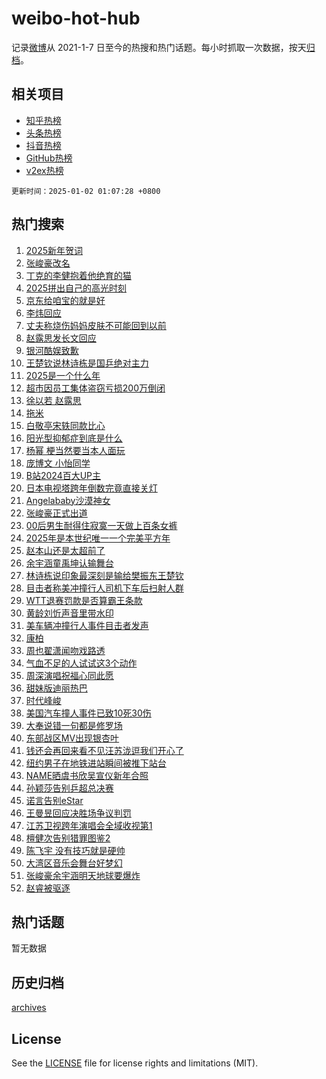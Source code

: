 # weibo-hot-hub

记录[微博](https://www.weibo.com)从 2021-1-7 日至今的热搜和热门话题。每小时抓取一次数据，按天[归档](archives)。

## 相关项目

- [知乎热榜](https://github.com/lonnyzhang423/zhihu-hot-hub)
- [头条热榜](https://github.com/lonnyzhang423/toutiao-hot-hub)
- [抖音热榜](https://github.com/lonnyzhang423/douyin-hot-hub)
- [GitHub热榜](https://github.com/lonnyzhang423/github-hot-hub)
- [v2ex热榜](https://github.com/lonnyzhang423/v2ex-hot-hub)


`更新时间：2025-01-02 01:07:28 +0800`

## 热门搜索

1. [2025新年贺词](https://m.weibo.cn/search?containerid=100103type%3D1%26t%3D10%26q%3D%232025%E6%96%B0%E5%B9%B4%E8%B4%BA%E8%AF%8D%23&stream_entry_id=51&isnewpage=1&extparam=seat%3D1%26c_type%3D51%26pos%3D0%26cate%3D10103%26q%3D%25232025%25E6%2596%25B0%25E5%25B9%25B4%25E8%25B4%25BA%25E8%25AF%258D%2523%26filter_type%3Drealtimehot%26dgr%3D0%26stream_entry_id%3D51%26display_time%3D1735751246%26pre_seqid%3D17357512466429215352423)
1. [张峻豪改名](https://m.weibo.cn/search?containerid=100103type%3D1%26t%3D10%26q%3D%23%E5%BC%A0%E5%B3%BB%E8%B1%AA%E6%94%B9%E5%90%8D%23&stream_entry_id=31&isnewpage=1&extparam=seat%3D1%26flag%3D1%26filter_type%3Drealtimehot%26pos%3D0%26lcate%3D5001%26c_type%3D31%26realpos%3D1%26cate%3D5001%26q%3D%2523%25E5%25BC%25A0%25E5%25B3%25BB%25E8%25B1%25AA%25E6%2594%25B9%25E5%2590%258D%2523%26band_rank%3D1%26dgr%3D0%26stream_entry_id%3D31%26display_time%3D1735751246%26pre_seqid%3D17357512466429215352423)
1. [丁克的李健抱着他绝育的猫](https://m.weibo.cn/search?containerid=100103type%3D1%26t%3D10%26q%3D%E4%B8%81%E5%85%8B%E7%9A%84%E6%9D%8E%E5%81%A5%E6%8A%B1%E7%9D%80%E4%BB%96%E7%BB%9D%E8%82%B2%E7%9A%84%E7%8C%AB&stream_entry_id=31&isnewpage=1&extparam=seat%3D1%26flag%3D0%26filter_type%3Drealtimehot%26pos%3D1%26lcate%3D5001%26c_type%3D31%26realpos%3D2%26cate%3D5001%26q%3D%25E4%25B8%2581%25E5%2585%258B%25E7%259A%2584%25E6%259D%258E%25E5%2581%25A5%25E6%258A%25B1%25E7%259D%2580%25E4%25BB%2596%25E7%25BB%259D%25E8%2582%25B2%25E7%259A%2584%25E7%258C%25AB%26band_rank%3D2%26dgr%3D0%26stream_entry_id%3D31%26display_time%3D1735751246%26pre_seqid%3D17357512466429215352423)
1. [2025拼出自己的高光时刻](https://m.weibo.cn/search?containerid=100103type%3D1%26t%3D10%26q%3D%232025%E6%8B%BC%E5%87%BA%E8%87%AA%E5%B7%B1%E7%9A%84%E9%AB%98%E5%85%89%E6%97%B6%E5%88%BB%23&stream_entry_id=31&isnewpage=1&extparam=seat%3D1%26flag%3D0%26filter_type%3Drealtimehot%26pos%3D2%26lcate%3D5001%26c_type%3D31%26realpos%3D3%26cate%3D5001%26q%3D%25232025%25E6%258B%25BC%25E5%2587%25BA%25E8%2587%25AA%25E5%25B7%25B1%25E7%259A%2584%25E9%25AB%2598%25E5%2585%2589%25E6%2597%25B6%25E5%2588%25BB%2523%26band_rank%3D3%26dgr%3D0%26stream_entry_id%3D31%26display_time%3D1735751246%26pre_seqid%3D17357512466429215352423)
1. [京东给咱宝的就是好](https://m.weibo.cn/search?containerid=100103type%3D1%26t%3D10%26q%3D%23%E4%BA%AC%E4%B8%9C%E7%BB%99%E5%92%B1%E5%AE%9D%E7%9A%84%E5%B0%B1%E6%98%AF%E5%A5%BD%23&stream_entry_id=31&isnewpage=1&extparam=seat%3D1%26is_ad_pos%3D1%26stream_entry_id%3D31%26filter_type%3Drealtimehot%26pos%3D3%26c_type%3D31%26lcate%3D5001%26topic_ad%3D1%26cate%3D5001%26q%3D%2523%25E4%25BA%25AC%25E4%25B8%259C%25E7%25BB%2599%25E5%2592%25B1%25E5%25AE%259D%25E7%259A%2584%25E5%25B0%25B1%25E6%2598%25AF%25E5%25A5%25BD%2523%26band_rank%3D4%26dgr%3D0%26adid%3D271435%26display_time%3D1735751246%26pre_seqid%3D17357512466429215352423)
1. [李炜回应](https://m.weibo.cn/search?containerid=100103type%3D1%26t%3D10%26q%3D%23%E6%9D%8E%E7%82%9C%E5%9B%9E%E5%BA%94%23&stream_entry_id=31&isnewpage=1&extparam=seat%3D1%26flag%3D0%26filter_type%3Drealtimehot%26pos%3D4%26lcate%3D5001%26c_type%3D31%26realpos%3D4%26cate%3D5001%26q%3D%2523%25E6%259D%258E%25E7%2582%259C%25E5%259B%259E%25E5%25BA%2594%2523%26band_rank%3D4%26dgr%3D0%26stream_entry_id%3D31%26display_time%3D1735751246%26pre_seqid%3D17357512466429215352423)
1. [丈夫称烧伤妈妈皮肤不可能回到以前](https://m.weibo.cn/search?containerid=100103type%3D1%26t%3D10%26q%3D%23%E4%B8%88%E5%A4%AB%E7%A7%B0%E7%83%A7%E4%BC%A4%E5%A6%88%E5%A6%88%E7%9A%AE%E8%82%A4%E4%B8%8D%E5%8F%AF%E8%83%BD%E5%9B%9E%E5%88%B0%E4%BB%A5%E5%89%8D%23&stream_entry_id=31&isnewpage=1&extparam=seat%3D1%26flag%3D1%26filter_type%3Drealtimehot%26pos%3D5%26lcate%3D5001%26c_type%3D31%26realpos%3D5%26cate%3D5001%26q%3D%2523%25E4%25B8%2588%25E5%25A4%25AB%25E7%25A7%25B0%25E7%2583%25A7%25E4%25BC%25A4%25E5%25A6%2588%25E5%25A6%2588%25E7%259A%25AE%25E8%2582%25A4%25E4%25B8%258D%25E5%258F%25AF%25E8%2583%25BD%25E5%259B%259E%25E5%2588%25B0%25E4%25BB%25A5%25E5%2589%258D%2523%26band_rank%3D5%26dgr%3D0%26stream_entry_id%3D31%26display_time%3D1735751246%26pre_seqid%3D17357512466429215352423)
1. [赵露思发长文回应](https://m.weibo.cn/search?containerid=100103type%3D1%26t%3D10%26q%3D%E8%B5%B5%E9%9C%B2%E6%80%9D%E5%8F%91%E9%95%BF%E6%96%87%E5%9B%9E%E5%BA%94&stream_entry_id=31&isnewpage=1&extparam=seat%3D1%26flag%3D16%26filter_type%3Drealtimehot%26pos%3D6%26lcate%3D5001%26c_type%3D31%26realpos%3D6%26cate%3D5001%26q%3D%25E8%25B5%25B5%25E9%259C%25B2%25E6%2580%259D%25E5%258F%2591%25E9%2595%25BF%25E6%2596%2587%25E5%259B%259E%25E5%25BA%2594%26band_rank%3D6%26dgr%3D0%26stream_entry_id%3D31%26display_time%3D1735751246%26pre_seqid%3D17357512466429215352423)
1. [银河酷娱致歉](https://m.weibo.cn/search?containerid=100103type%3D1%26t%3D10%26q%3D%23%E9%93%B6%E6%B2%B3%E9%85%B7%E5%A8%B1%E8%87%B4%E6%AD%89%23&stream_entry_id=31&isnewpage=1&extparam=seat%3D1%26flag%3D16%26filter_type%3Drealtimehot%26pos%3D7%26lcate%3D5001%26c_type%3D31%26realpos%3D7%26cate%3D5001%26q%3D%2523%25E9%2593%25B6%25E6%25B2%25B3%25E9%2585%25B7%25E5%25A8%25B1%25E8%2587%25B4%25E6%25AD%2589%2523%26band_rank%3D7%26dgr%3D0%26stream_entry_id%3D31%26display_time%3D1735751246%26pre_seqid%3D17357512466429215352423)
1. [王楚钦说林诗栋是国乒绝对主力](https://m.weibo.cn/search?containerid=100103type%3D1%26t%3D10%26q%3D%23%E7%8E%8B%E6%A5%9A%E9%92%A6%E8%AF%B4%E6%9E%97%E8%AF%97%E6%A0%8B%E6%98%AF%E5%9B%BD%E4%B9%92%E7%BB%9D%E5%AF%B9%E4%B8%BB%E5%8A%9B%23&stream_entry_id=31&isnewpage=1&extparam=seat%3D1%26flag%3D1%26filter_type%3Drealtimehot%26pos%3D8%26lcate%3D5001%26c_type%3D31%26realpos%3D8%26cate%3D5001%26q%3D%2523%25E7%258E%258B%25E6%25A5%259A%25E9%2592%25A6%25E8%25AF%25B4%25E6%259E%2597%25E8%25AF%2597%25E6%25A0%258B%25E6%2598%25AF%25E5%259B%25BD%25E4%25B9%2592%25E7%25BB%259D%25E5%25AF%25B9%25E4%25B8%25BB%25E5%258A%259B%2523%26band_rank%3D8%26dgr%3D0%26stream_entry_id%3D31%26display_time%3D1735751246%26pre_seqid%3D17357512466429215352423)
1. [2025是一个什么年](https://m.weibo.cn/search?containerid=100103type%3D1%26t%3D10%26q%3D%232025%E6%98%AF%E4%B8%80%E4%B8%AA%E4%BB%80%E4%B9%88%E5%B9%B4%23&stream_entry_id=31&isnewpage=1&extparam=seat%3D1%26flag%3D0%26filter_type%3Drealtimehot%26pos%3D9%26lcate%3D5001%26c_type%3D31%26realpos%3D9%26cate%3D5001%26q%3D%25232025%25E6%2598%25AF%25E4%25B8%2580%25E4%25B8%25AA%25E4%25BB%2580%25E4%25B9%2588%25E5%25B9%25B4%2523%26band_rank%3D9%26dgr%3D0%26stream_entry_id%3D31%26display_time%3D1735751246%26pre_seqid%3D17357512466429215352423)
1. [超市因员工集体盗窃亏损200万倒闭](https://m.weibo.cn/search?containerid=100103type%3D1%26t%3D10%26q%3D%23%E8%B6%85%E5%B8%82%E5%9B%A0%E5%91%98%E5%B7%A5%E9%9B%86%E4%BD%93%E7%9B%97%E7%AA%83%E4%BA%8F%E6%8D%9F200%E4%B8%87%E5%80%92%E9%97%AD%23&stream_entry_id=31&isnewpage=1&extparam=seat%3D1%26flag%3D1%26filter_type%3Drealtimehot%26pos%3D10%26lcate%3D5001%26c_type%3D31%26realpos%3D10%26cate%3D5001%26q%3D%2523%25E8%25B6%2585%25E5%25B8%2582%25E5%259B%25A0%25E5%2591%2598%25E5%25B7%25A5%25E9%259B%2586%25E4%25BD%2593%25E7%259B%2597%25E7%25AA%2583%25E4%25BA%258F%25E6%258D%259F200%25E4%25B8%2587%25E5%2580%2592%25E9%2597%25AD%2523%26band_rank%3D10%26dgr%3D0%26stream_entry_id%3D31%26display_time%3D1735751246%26pre_seqid%3D17357512466429215352423)
1. [徐以若 赵露思](https://m.weibo.cn/search?containerid=100103type%3D1%26t%3D10%26q%3D%E5%BE%90%E4%BB%A5%E8%8B%A5+%E8%B5%B5%E9%9C%B2%E6%80%9D&stream_entry_id=31&isnewpage=1&extparam=seat%3D1%26flag%3D1%26filter_type%3Drealtimehot%26pos%3D11%26lcate%3D5001%26c_type%3D31%26realpos%3D11%26cate%3D5001%26q%3D%25E5%25BE%2590%25E4%25BB%25A5%25E8%258B%25A5%2520%25E8%25B5%25B5%25E9%259C%25B2%25E6%2580%259D%26band_rank%3D11%26dgr%3D0%26stream_entry_id%3D31%26display_time%3D1735751246%26pre_seqid%3D17357512466429215352423)
1. [拖米](https://m.weibo.cn/search?containerid=100103type%3D1%26t%3D10%26q%3D%E6%8B%96%E7%B1%B3&stream_entry_id=31&isnewpage=1&extparam=seat%3D1%26flag%3D0%26filter_type%3Drealtimehot%26pos%3D12%26lcate%3D5001%26c_type%3D31%26realpos%3D12%26cate%3D5001%26q%3D%25E6%258B%2596%25E7%25B1%25B3%26band_rank%3D12%26dgr%3D0%26stream_entry_id%3D31%26display_time%3D1735751246%26pre_seqid%3D17357512466429215352423)
1. [白敬亭宋轶同款比心](https://m.weibo.cn/search?containerid=100103type%3D1%26t%3D10%26q%3D%23%E7%99%BD%E6%95%AC%E4%BA%AD%E5%AE%8B%E8%BD%B6%E5%90%8C%E6%AC%BE%E6%AF%94%E5%BF%83%23&stream_entry_id=31&isnewpage=1&extparam=seat%3D1%26flag%3D0%26filter_type%3Drealtimehot%26pos%3D13%26lcate%3D5001%26c_type%3D31%26realpos%3D13%26cate%3D5001%26q%3D%2523%25E7%2599%25BD%25E6%2595%25AC%25E4%25BA%25AD%25E5%25AE%258B%25E8%25BD%25B6%25E5%2590%258C%25E6%25AC%25BE%25E6%25AF%2594%25E5%25BF%2583%2523%26band_rank%3D13%26dgr%3D0%26stream_entry_id%3D31%26display_time%3D1735751246%26pre_seqid%3D17357512466429215352423)
1. [阳光型抑郁症到底是什么](https://m.weibo.cn/search?containerid=100103type%3D1%26t%3D10%26q%3D%23%E9%98%B3%E5%85%89%E5%9E%8B%E6%8A%91%E9%83%81%E7%97%87%E5%88%B0%E5%BA%95%E6%98%AF%E4%BB%80%E4%B9%88%23&stream_entry_id=31&isnewpage=1&extparam=seat%3D1%26flag%3D0%26filter_type%3Drealtimehot%26pos%3D14%26lcate%3D5001%26c_type%3D31%26realpos%3D14%26cate%3D5001%26q%3D%2523%25E9%2598%25B3%25E5%2585%2589%25E5%259E%258B%25E6%258A%2591%25E9%2583%2581%25E7%2597%2587%25E5%2588%25B0%25E5%25BA%2595%25E6%2598%25AF%25E4%25BB%2580%25E4%25B9%2588%2523%26band_rank%3D14%26dgr%3D0%26stream_entry_id%3D31%26display_time%3D1735751246%26pre_seqid%3D17357512466429215352423)
1. [杨幂 梗当然要当本人面玩](https://m.weibo.cn/search?containerid=100103type%3D1%26t%3D10%26q%3D%E6%9D%A8%E5%B9%82+%E6%A2%97%E5%BD%93%E7%84%B6%E8%A6%81%E5%BD%93%E6%9C%AC%E4%BA%BA%E9%9D%A2%E7%8E%A9&stream_entry_id=31&isnewpage=1&extparam=seat%3D1%26flag%3D0%26filter_type%3Drealtimehot%26pos%3D15%26lcate%3D5001%26c_type%3D31%26realpos%3D15%26cate%3D5001%26q%3D%25E6%259D%25A8%25E5%25B9%2582%2520%25E6%25A2%2597%25E5%25BD%2593%25E7%2584%25B6%25E8%25A6%2581%25E5%25BD%2593%25E6%259C%25AC%25E4%25BA%25BA%25E9%259D%25A2%25E7%258E%25A9%26band_rank%3D15%26dgr%3D0%26stream_entry_id%3D31%26display_time%3D1735751246%26pre_seqid%3D17357512466429215352423)
1. [庞博文 小怡同学](https://m.weibo.cn/search?containerid=100103type%3D1%26t%3D10%26q%3D%E5%BA%9E%E5%8D%9A%E6%96%87+%E5%B0%8F%E6%80%A1%E5%90%8C%E5%AD%A6&stream_entry_id=31&isnewpage=1&extparam=seat%3D1%26flag%3D0%26filter_type%3Drealtimehot%26pos%3D16%26lcate%3D5001%26c_type%3D31%26realpos%3D16%26cate%3D5001%26q%3D%25E5%25BA%259E%25E5%258D%259A%25E6%2596%2587%2520%25E5%25B0%258F%25E6%2580%25A1%25E5%2590%258C%25E5%25AD%25A6%26band_rank%3D16%26dgr%3D0%26stream_entry_id%3D31%26display_time%3D1735751246%26pre_seqid%3D17357512466429215352423)
1. [B站2024百大UP主](https://m.weibo.cn/search?containerid=100103type%3D1%26t%3D10%26q%3D%23B%E7%AB%992024%E7%99%BE%E5%A4%A7UP%E4%B8%BB%23&stream_entry_id=31&isnewpage=1&extparam=seat%3D1%26flag%3D0%26filter_type%3Drealtimehot%26pos%3D17%26lcate%3D5001%26c_type%3D31%26realpos%3D17%26cate%3D5001%26q%3D%2523B%25E7%25AB%25992024%25E7%2599%25BE%25E5%25A4%25A7UP%25E4%25B8%25BB%2523%26band_rank%3D17%26dgr%3D0%26stream_entry_id%3D31%26display_time%3D1735751246%26pre_seqid%3D17357512466429215352423)
1. [日本电视塔跨年倒数完竟直接关灯](https://m.weibo.cn/search?containerid=100103type%3D1%26t%3D10%26q%3D%23%E6%97%A5%E6%9C%AC%E7%94%B5%E8%A7%86%E5%A1%94%E8%B7%A8%E5%B9%B4%E5%80%92%E6%95%B0%E5%AE%8C%E7%AB%9F%E7%9B%B4%E6%8E%A5%E5%85%B3%E7%81%AF%23&stream_entry_id=31&isnewpage=1&extparam=seat%3D1%26flag%3D0%26filter_type%3Drealtimehot%26pos%3D18%26lcate%3D5001%26c_type%3D31%26realpos%3D18%26cate%3D5001%26q%3D%2523%25E6%2597%25A5%25E6%259C%25AC%25E7%2594%25B5%25E8%25A7%2586%25E5%25A1%2594%25E8%25B7%25A8%25E5%25B9%25B4%25E5%2580%2592%25E6%2595%25B0%25E5%25AE%258C%25E7%25AB%259F%25E7%259B%25B4%25E6%258E%25A5%25E5%2585%25B3%25E7%2581%25AF%2523%26band_rank%3D18%26dgr%3D0%26stream_entry_id%3D31%26display_time%3D1735751246%26pre_seqid%3D17357512466429215352423)
1. [Angelababy沙漠神女](https://m.weibo.cn/search?containerid=100103type%3D1%26t%3D10%26q%3D%23Angelababy%E6%B2%99%E6%BC%A0%E7%A5%9E%E5%A5%B3%23&stream_entry_id=31&isnewpage=1&extparam=seat%3D1%26flag%3D0%26filter_type%3Drealtimehot%26pos%3D19%26lcate%3D5001%26c_type%3D31%26realpos%3D19%26cate%3D5001%26q%3D%2523Angelababy%25E6%25B2%2599%25E6%25BC%25A0%25E7%25A5%259E%25E5%25A5%25B3%2523%26band_rank%3D19%26dgr%3D0%26stream_entry_id%3D31%26display_time%3D1735751246%26pre_seqid%3D17357512466429215352423)
1. [张峻豪正式出道](https://m.weibo.cn/search?containerid=100103type%3D1%26t%3D10%26q%3D%23%E5%BC%A0%E5%B3%BB%E8%B1%AA%E6%AD%A3%E5%BC%8F%E5%87%BA%E9%81%93%23&stream_entry_id=31&isnewpage=1&extparam=seat%3D1%26flag%3D0%26filter_type%3Drealtimehot%26pos%3D20%26lcate%3D5001%26c_type%3D31%26realpos%3D20%26cate%3D5001%26q%3D%2523%25E5%25BC%25A0%25E5%25B3%25BB%25E8%25B1%25AA%25E6%25AD%25A3%25E5%25BC%258F%25E5%2587%25BA%25E9%2581%2593%2523%26band_rank%3D20%26dgr%3D0%26stream_entry_id%3D31%26display_time%3D1735751246%26pre_seqid%3D17357512466429215352423)
1. [00后男生耐得住寂寞一天做上百条女裤](https://m.weibo.cn/search?containerid=100103type%3D1%26t%3D10%26q%3D%2300%E5%90%8E%E7%94%B7%E7%94%9F%E8%80%90%E5%BE%97%E4%BD%8F%E5%AF%82%E5%AF%9E%E4%B8%80%E5%A4%A9%E5%81%9A%E4%B8%8A%E7%99%BE%E6%9D%A1%E5%A5%B3%E8%A3%A4%23&stream_entry_id=31&isnewpage=1&extparam=seat%3D1%26flag%3D0%26filter_type%3Drealtimehot%26pos%3D21%26lcate%3D5001%26c_type%3D31%26realpos%3D21%26cate%3D5001%26q%3D%252300%25E5%2590%258E%25E7%2594%25B7%25E7%2594%259F%25E8%2580%2590%25E5%25BE%2597%25E4%25BD%258F%25E5%25AF%2582%25E5%25AF%259E%25E4%25B8%2580%25E5%25A4%25A9%25E5%2581%259A%25E4%25B8%258A%25E7%2599%25BE%25E6%259D%25A1%25E5%25A5%25B3%25E8%25A3%25A4%2523%26band_rank%3D21%26dgr%3D0%26stream_entry_id%3D31%26display_time%3D1735751246%26pre_seqid%3D17357512466429215352423)
1. [2025年是本世纪唯一一个完美平方年](https://m.weibo.cn/search?containerid=100103type%3D1%26t%3D10%26q%3D2025%E5%B9%B4%E6%98%AF%E6%9C%AC%E4%B8%96%E7%BA%AA%E5%94%AF%E4%B8%80%E4%B8%80%E4%B8%AA%E5%AE%8C%E7%BE%8E%E5%B9%B3%E6%96%B9%E5%B9%B4&stream_entry_id=31&isnewpage=1&extparam=seat%3D1%26flag%3D0%26filter_type%3Drealtimehot%26pos%3D22%26lcate%3D5001%26c_type%3D31%26realpos%3D22%26cate%3D5001%26q%3D2025%25E5%25B9%25B4%25E6%2598%25AF%25E6%259C%25AC%25E4%25B8%2596%25E7%25BA%25AA%25E5%2594%25AF%25E4%25B8%2580%25E4%25B8%2580%25E4%25B8%25AA%25E5%25AE%258C%25E7%25BE%258E%25E5%25B9%25B3%25E6%2596%25B9%25E5%25B9%25B4%26band_rank%3D22%26dgr%3D0%26stream_entry_id%3D31%26display_time%3D1735751246%26pre_seqid%3D17357512466429215352423)
1. [赵本山还是太超前了](https://m.weibo.cn/search?containerid=100103type%3D1%26t%3D10%26q%3D%E8%B5%B5%E6%9C%AC%E5%B1%B1%E8%BF%98%E6%98%AF%E5%A4%AA%E8%B6%85%E5%89%8D%E4%BA%86&stream_entry_id=31&isnewpage=1&extparam=seat%3D1%26flag%3D0%26filter_type%3Drealtimehot%26pos%3D23%26lcate%3D5001%26c_type%3D31%26realpos%3D23%26cate%3D5001%26q%3D%25E8%25B5%25B5%25E6%259C%25AC%25E5%25B1%25B1%25E8%25BF%2598%25E6%2598%25AF%25E5%25A4%25AA%25E8%25B6%2585%25E5%2589%258D%25E4%25BA%2586%26band_rank%3D23%26dgr%3D0%26stream_entry_id%3D31%26display_time%3D1735751246%26pre_seqid%3D17357512466429215352423)
1. [余宇涵童禹坤认输舞台](https://m.weibo.cn/search?containerid=100103type%3D1%26t%3D10%26q%3D%23%E4%BD%99%E5%AE%87%E6%B6%B5%E7%AB%A5%E7%A6%B9%E5%9D%A4%E8%AE%A4%E8%BE%93%E8%88%9E%E5%8F%B0%23&stream_entry_id=31&isnewpage=1&extparam=seat%3D1%26flag%3D1%26filter_type%3Drealtimehot%26pos%3D24%26lcate%3D5001%26c_type%3D31%26realpos%3D24%26cate%3D5001%26q%3D%2523%25E4%25BD%2599%25E5%25AE%2587%25E6%25B6%25B5%25E7%25AB%25A5%25E7%25A6%25B9%25E5%259D%25A4%25E8%25AE%25A4%25E8%25BE%2593%25E8%2588%259E%25E5%258F%25B0%2523%26band_rank%3D24%26dgr%3D0%26stream_entry_id%3D31%26display_time%3D1735751246%26pre_seqid%3D17357512466429215352423)
1. [林诗栋说印象最深刻是输给樊振东王楚钦](https://m.weibo.cn/search?containerid=100103type%3D1%26t%3D10%26q%3D%23%E6%9E%97%E8%AF%97%E6%A0%8B%E8%AF%B4%E5%8D%B0%E8%B1%A1%E6%9C%80%E6%B7%B1%E5%88%BB%E6%98%AF%E8%BE%93%E7%BB%99%E6%A8%8A%E6%8C%AF%E4%B8%9C%E7%8E%8B%E6%A5%9A%E9%92%A6%23&stream_entry_id=31&isnewpage=1&extparam=seat%3D1%26flag%3D1%26filter_type%3Drealtimehot%26pos%3D25%26lcate%3D5001%26c_type%3D31%26realpos%3D25%26cate%3D5001%26q%3D%2523%25E6%259E%2597%25E8%25AF%2597%25E6%25A0%258B%25E8%25AF%25B4%25E5%258D%25B0%25E8%25B1%25A1%25E6%259C%2580%25E6%25B7%25B1%25E5%2588%25BB%25E6%2598%25AF%25E8%25BE%2593%25E7%25BB%2599%25E6%25A8%258A%25E6%258C%25AF%25E4%25B8%259C%25E7%258E%258B%25E6%25A5%259A%25E9%2592%25A6%2523%26band_rank%3D25%26dgr%3D0%26stream_entry_id%3D31%26display_time%3D1735751246%26pre_seqid%3D17357512466429215352423)
1. [目击者称美冲撞行人司机下车后扫射人群](https://m.weibo.cn/search?containerid=100103type%3D1%26t%3D10%26q%3D%23%E7%9B%AE%E5%87%BB%E8%80%85%E7%A7%B0%E7%BE%8E%E5%86%B2%E6%92%9E%E8%A1%8C%E4%BA%BA%E5%8F%B8%E6%9C%BA%E4%B8%8B%E8%BD%A6%E5%90%8E%E6%89%AB%E5%B0%84%E4%BA%BA%E7%BE%A4%23&stream_entry_id=31&isnewpage=1&extparam=seat%3D1%26flag%3D1%26filter_type%3Drealtimehot%26pos%3D26%26lcate%3D5001%26c_type%3D31%26realpos%3D26%26cate%3D5001%26q%3D%2523%25E7%259B%25AE%25E5%2587%25BB%25E8%2580%2585%25E7%25A7%25B0%25E7%25BE%258E%25E5%2586%25B2%25E6%2592%259E%25E8%25A1%258C%25E4%25BA%25BA%25E5%258F%25B8%25E6%259C%25BA%25E4%25B8%258B%25E8%25BD%25A6%25E5%2590%258E%25E6%2589%25AB%25E5%25B0%2584%25E4%25BA%25BA%25E7%25BE%25A4%2523%26band_rank%3D26%26dgr%3D0%26stream_entry_id%3D31%26display_time%3D1735751246%26pre_seqid%3D17357512466429215352423)
1. [WTT退赛罚款是否算霸王条款](https://m.weibo.cn/search?containerid=100103type%3D1%26t%3D10%26q%3D%23WTT%E9%80%80%E8%B5%9B%E7%BD%9A%E6%AC%BE%E6%98%AF%E5%90%A6%E7%AE%97%E9%9C%B8%E7%8E%8B%E6%9D%A1%E6%AC%BE%23&stream_entry_id=31&isnewpage=1&extparam=seat%3D1%26flag%3D1%26filter_type%3Drealtimehot%26pos%3D27%26lcate%3D5001%26c_type%3D31%26realpos%3D27%26cate%3D5001%26q%3D%2523WTT%25E9%2580%2580%25E8%25B5%259B%25E7%25BD%259A%25E6%25AC%25BE%25E6%2598%25AF%25E5%2590%25A6%25E7%25AE%2597%25E9%259C%25B8%25E7%258E%258B%25E6%259D%25A1%25E6%25AC%25BE%2523%26band_rank%3D27%26dgr%3D0%26stream_entry_id%3D31%26display_time%3D1735751246%26pre_seqid%3D17357512466429215352423)
1. [黄龄刘忻声音里带水印](https://m.weibo.cn/search?containerid=100103type%3D1%26t%3D10%26q%3D%23%E9%BB%84%E9%BE%84%E5%88%98%E5%BF%BB%E5%A3%B0%E9%9F%B3%E9%87%8C%E5%B8%A6%E6%B0%B4%E5%8D%B0%23&stream_entry_id=31&isnewpage=1&extparam=seat%3D1%26flag%3D0%26filter_type%3Drealtimehot%26pos%3D28%26lcate%3D5001%26c_type%3D31%26realpos%3D28%26cate%3D5001%26q%3D%2523%25E9%25BB%2584%25E9%25BE%2584%25E5%2588%2598%25E5%25BF%25BB%25E5%25A3%25B0%25E9%259F%25B3%25E9%2587%258C%25E5%25B8%25A6%25E6%25B0%25B4%25E5%258D%25B0%2523%26band_rank%3D28%26dgr%3D0%26stream_entry_id%3D31%26display_time%3D1735751246%26pre_seqid%3D17357512466429215352423)
1. [美车辆冲撞行人事件目击者发声](https://m.weibo.cn/search?containerid=100103type%3D1%26t%3D10%26q%3D%23%E7%BE%8E%E8%BD%A6%E8%BE%86%E5%86%B2%E6%92%9E%E8%A1%8C%E4%BA%BA%E4%BA%8B%E4%BB%B6%E7%9B%AE%E5%87%BB%E8%80%85%E5%8F%91%E5%A3%B0%23&stream_entry_id=31&isnewpage=1&extparam=seat%3D1%26flag%3D1%26filter_type%3Drealtimehot%26pos%3D29%26lcate%3D5001%26c_type%3D31%26realpos%3D29%26cate%3D5001%26q%3D%2523%25E7%25BE%258E%25E8%25BD%25A6%25E8%25BE%2586%25E5%2586%25B2%25E6%2592%259E%25E8%25A1%258C%25E4%25BA%25BA%25E4%25BA%258B%25E4%25BB%25B6%25E7%259B%25AE%25E5%2587%25BB%25E8%2580%2585%25E5%258F%2591%25E5%25A3%25B0%2523%26band_rank%3D29%26dgr%3D0%26stream_entry_id%3D31%26display_time%3D1735751246%26pre_seqid%3D17357512466429215352423)
1. [康柏](https://m.weibo.cn/search?containerid=100103type%3D1%26t%3D10%26q%3D%E5%BA%B7%E6%9F%8F&stream_entry_id=31&isnewpage=1&extparam=seat%3D1%26flag%3D1%26filter_type%3Drealtimehot%26pos%3D30%26lcate%3D5001%26c_type%3D31%26realpos%3D30%26cate%3D5001%26q%3D%25E5%25BA%25B7%25E6%259F%258F%26band_rank%3D30%26dgr%3D0%26stream_entry_id%3D31%26display_time%3D1735751246%26pre_seqid%3D17357512466429215352423)
1. [周也翟潇闻吻戏路透](https://m.weibo.cn/search?containerid=100103type%3D1%26t%3D10%26q%3D%E5%91%A8%E4%B9%9F%E7%BF%9F%E6%BD%87%E9%97%BB%E5%90%BB%E6%88%8F%E8%B7%AF%E9%80%8F&stream_entry_id=31&isnewpage=1&extparam=seat%3D1%26flag%3D0%26filter_type%3Drealtimehot%26pos%3D31%26lcate%3D5001%26c_type%3D31%26realpos%3D31%26cate%3D5001%26q%3D%25E5%2591%25A8%25E4%25B9%259F%25E7%25BF%259F%25E6%25BD%2587%25E9%2597%25BB%25E5%2590%25BB%25E6%2588%258F%25E8%25B7%25AF%25E9%2580%258F%26band_rank%3D31%26dgr%3D0%26stream_entry_id%3D31%26display_time%3D1735751246%26pre_seqid%3D17357512466429215352423)
1. [气血不足的人试试这3个动作](https://m.weibo.cn/search?containerid=100103type%3D1%26t%3D10%26q%3D%23%E6%B0%94%E8%A1%80%E4%B8%8D%E8%B6%B3%E7%9A%84%E4%BA%BA%E8%AF%95%E8%AF%95%E8%BF%993%E4%B8%AA%E5%8A%A8%E4%BD%9C%23&stream_entry_id=31&isnewpage=1&extparam=seat%3D1%26flag%3D0%26filter_type%3Drealtimehot%26pos%3D32%26lcate%3D5001%26c_type%3D31%26realpos%3D32%26cate%3D5001%26q%3D%2523%25E6%25B0%2594%25E8%25A1%2580%25E4%25B8%258D%25E8%25B6%25B3%25E7%259A%2584%25E4%25BA%25BA%25E8%25AF%2595%25E8%25AF%2595%25E8%25BF%25993%25E4%25B8%25AA%25E5%258A%25A8%25E4%25BD%259C%2523%26band_rank%3D32%26dgr%3D0%26stream_entry_id%3D31%26display_time%3D1735751246%26pre_seqid%3D17357512466429215352423)
1. [周深演唱祝福心同此愿](https://m.weibo.cn/search?containerid=100103type%3D1%26t%3D10%26q%3D%23%E5%91%A8%E6%B7%B1%E6%BC%94%E5%94%B1%E7%A5%9D%E7%A6%8F%E5%BF%83%E5%90%8C%E6%AD%A4%E6%84%BF%23&stream_entry_id=31&isnewpage=1&extparam=seat%3D1%26flag%3D0%26filter_type%3Drealtimehot%26pos%3D33%26lcate%3D5001%26c_type%3D31%26realpos%3D33%26cate%3D5001%26q%3D%2523%25E5%2591%25A8%25E6%25B7%25B1%25E6%25BC%2594%25E5%2594%25B1%25E7%25A5%259D%25E7%25A6%258F%25E5%25BF%2583%25E5%2590%258C%25E6%25AD%25A4%25E6%2584%25BF%2523%26band_rank%3D33%26dgr%3D0%26stream_entry_id%3D31%26display_time%3D1735751246%26pre_seqid%3D17357512466429215352423)
1. [甜妹版迪丽热巴](https://m.weibo.cn/search?containerid=100103type%3D1%26t%3D10%26q%3D%23%E7%94%9C%E5%A6%B9%E7%89%88%E8%BF%AA%E4%B8%BD%E7%83%AD%E5%B7%B4%23&stream_entry_id=31&isnewpage=1&extparam=seat%3D1%26flag%3D0%26filter_type%3Drealtimehot%26pos%3D34%26lcate%3D5001%26c_type%3D31%26realpos%3D34%26cate%3D5001%26q%3D%2523%25E7%2594%259C%25E5%25A6%25B9%25E7%2589%2588%25E8%25BF%25AA%25E4%25B8%25BD%25E7%2583%25AD%25E5%25B7%25B4%2523%26band_rank%3D34%26dgr%3D0%26stream_entry_id%3D31%26display_time%3D1735751246%26pre_seqid%3D17357512466429215352423)
1. [时代峰峻](https://m.weibo.cn/search?containerid=100103type%3D1%26t%3D10%26q%3D%E6%97%B6%E4%BB%A3%E5%B3%B0%E5%B3%BB&stream_entry_id=31&isnewpage=1&extparam=seat%3D1%26flag%3D0%26filter_type%3Drealtimehot%26pos%3D35%26lcate%3D5001%26c_type%3D31%26realpos%3D35%26cate%3D5001%26q%3D%25E6%2597%25B6%25E4%25BB%25A3%25E5%25B3%25B0%25E5%25B3%25BB%26band_rank%3D35%26dgr%3D0%26stream_entry_id%3D31%26display_time%3D1735751246%26pre_seqid%3D17357512466429215352423)
1. [美国汽车撞人事件已致10死30伤](https://m.weibo.cn/search?containerid=100103type%3D1%26t%3D10%26q%3D%23%E7%BE%8E%E5%9B%BD%E6%B1%BD%E8%BD%A6%E6%92%9E%E4%BA%BA%E4%BA%8B%E4%BB%B6%E5%B7%B2%E8%87%B410%E6%AD%BB30%E4%BC%A4%23&stream_entry_id=31&isnewpage=1&extparam=seat%3D1%26flag%3D0%26filter_type%3Drealtimehot%26pos%3D36%26lcate%3D5001%26c_type%3D31%26realpos%3D36%26cate%3D5001%26q%3D%2523%25E7%25BE%258E%25E5%259B%25BD%25E6%25B1%25BD%25E8%25BD%25A6%25E6%2592%259E%25E4%25BA%25BA%25E4%25BA%258B%25E4%25BB%25B6%25E5%25B7%25B2%25E8%2587%25B410%25E6%25AD%25BB30%25E4%25BC%25A4%2523%26band_rank%3D36%26dgr%3D0%26stream_entry_id%3D31%26display_time%3D1735751246%26pre_seqid%3D17357512466429215352423)
1. [大奉说错一句都是修罗场](https://m.weibo.cn/search?containerid=100103type%3D1%26t%3D10%26q%3D%E5%A4%A7%E5%A5%89%E8%AF%B4%E9%94%99%E4%B8%80%E5%8F%A5%E9%83%BD%E6%98%AF%E4%BF%AE%E7%BD%97%E5%9C%BA&stream_entry_id=31&isnewpage=1&extparam=seat%3D1%26flag%3D1%26filter_type%3Drealtimehot%26pos%3D37%26lcate%3D5001%26c_type%3D31%26realpos%3D37%26cate%3D5001%26q%3D%25E5%25A4%25A7%25E5%25A5%2589%25E8%25AF%25B4%25E9%2594%2599%25E4%25B8%2580%25E5%258F%25A5%25E9%2583%25BD%25E6%2598%25AF%25E4%25BF%25AE%25E7%25BD%2597%25E5%259C%25BA%26band_rank%3D37%26dgr%3D0%26stream_entry_id%3D31%26display_time%3D1735751246%26pre_seqid%3D17357512466429215352423)
1. [东部战区MV出现银杏叶](https://m.weibo.cn/search?containerid=100103type%3D1%26t%3D10%26q%3D%23%E4%B8%9C%E9%83%A8%E6%88%98%E5%8C%BAMV%E5%87%BA%E7%8E%B0%E9%93%B6%E6%9D%8F%E5%8F%B6%23&stream_entry_id=31&isnewpage=1&extparam=seat%3D1%26flag%3D0%26filter_type%3Drealtimehot%26pos%3D38%26lcate%3D5001%26c_type%3D31%26realpos%3D38%26cate%3D5001%26q%3D%2523%25E4%25B8%259C%25E9%2583%25A8%25E6%2588%2598%25E5%258C%25BAMV%25E5%2587%25BA%25E7%258E%25B0%25E9%2593%25B6%25E6%259D%258F%25E5%258F%25B6%2523%26band_rank%3D38%26dgr%3D0%26stream_entry_id%3D31%26display_time%3D1735751246%26pre_seqid%3D17357512466429215352423)
1. [钱还会再回来看不见汪苏泷逗我们开心了](https://m.weibo.cn/search?containerid=100103type%3D1%26t%3D10%26q%3D%E9%92%B1%E8%BF%98%E4%BC%9A%E5%86%8D%E5%9B%9E%E6%9D%A5%E7%9C%8B%E4%B8%8D%E8%A7%81%E6%B1%AA%E8%8B%8F%E6%B3%B7%E9%80%97%E6%88%91%E4%BB%AC%E5%BC%80%E5%BF%83%E4%BA%86&stream_entry_id=31&isnewpage=1&extparam=seat%3D1%26flag%3D1%26filter_type%3Drealtimehot%26pos%3D39%26lcate%3D5001%26c_type%3D31%26realpos%3D39%26cate%3D5001%26q%3D%25E9%2592%25B1%25E8%25BF%2598%25E4%25BC%259A%25E5%2586%258D%25E5%259B%259E%25E6%259D%25A5%25E7%259C%258B%25E4%25B8%258D%25E8%25A7%2581%25E6%25B1%25AA%25E8%258B%258F%25E6%25B3%25B7%25E9%2580%2597%25E6%2588%2591%25E4%25BB%25AC%25E5%25BC%2580%25E5%25BF%2583%25E4%25BA%2586%26band_rank%3D39%26dgr%3D0%26stream_entry_id%3D31%26display_time%3D1735751246%26pre_seqid%3D17357512466429215352423)
1. [纽约男子在地铁进站瞬间被推下站台](https://m.weibo.cn/search?containerid=100103type%3D1%26t%3D10%26q%3D%23%E7%BA%BD%E7%BA%A6%E7%94%B7%E5%AD%90%E5%9C%A8%E5%9C%B0%E9%93%81%E8%BF%9B%E7%AB%99%E7%9E%AC%E9%97%B4%E8%A2%AB%E6%8E%A8%E4%B8%8B%E7%AB%99%E5%8F%B0%23&stream_entry_id=31&isnewpage=1&extparam=seat%3D1%26flag%3D0%26filter_type%3Drealtimehot%26pos%3D40%26lcate%3D5001%26c_type%3D31%26realpos%3D40%26cate%3D5001%26q%3D%2523%25E7%25BA%25BD%25E7%25BA%25A6%25E7%2594%25B7%25E5%25AD%2590%25E5%259C%25A8%25E5%259C%25B0%25E9%2593%2581%25E8%25BF%259B%25E7%25AB%2599%25E7%259E%25AC%25E9%2597%25B4%25E8%25A2%25AB%25E6%258E%25A8%25E4%25B8%258B%25E7%25AB%2599%25E5%258F%25B0%2523%26band_rank%3D40%26dgr%3D0%26stream_entry_id%3D31%26display_time%3D1735751246%26pre_seqid%3D17357512466429215352423)
1. [NAME晒虞书欣吴宣仪新年合照](https://m.weibo.cn/search?containerid=100103type%3D1%26t%3D10%26q%3DNAME%E6%99%92%E8%99%9E%E4%B9%A6%E6%AC%A3%E5%90%B4%E5%AE%A3%E4%BB%AA%E6%96%B0%E5%B9%B4%E5%90%88%E7%85%A7&stream_entry_id=31&isnewpage=1&extparam=seat%3D1%26flag%3D0%26filter_type%3Drealtimehot%26pos%3D41%26lcate%3D5001%26c_type%3D31%26realpos%3D41%26cate%3D5001%26q%3DNAME%25E6%2599%2592%25E8%2599%259E%25E4%25B9%25A6%25E6%25AC%25A3%25E5%2590%25B4%25E5%25AE%25A3%25E4%25BB%25AA%25E6%2596%25B0%25E5%25B9%25B4%25E5%2590%2588%25E7%2585%25A7%26band_rank%3D41%26dgr%3D0%26stream_entry_id%3D31%26display_time%3D1735751246%26pre_seqid%3D17357512466429215352423)
1. [孙颖莎告别乒超总决赛](https://m.weibo.cn/search?containerid=100103type%3D1%26t%3D10%26q%3D%23%E5%AD%99%E9%A2%96%E8%8E%8E%E5%91%8A%E5%88%AB%E4%B9%92%E8%B6%85%E6%80%BB%E5%86%B3%E8%B5%9B%23&stream_entry_id=31&isnewpage=1&extparam=seat%3D1%26flag%3D0%26filter_type%3Drealtimehot%26pos%3D42%26lcate%3D5001%26c_type%3D31%26realpos%3D42%26cate%3D5001%26q%3D%2523%25E5%25AD%2599%25E9%25A2%2596%25E8%258E%258E%25E5%2591%258A%25E5%2588%25AB%25E4%25B9%2592%25E8%25B6%2585%25E6%2580%25BB%25E5%2586%25B3%25E8%25B5%259B%2523%26band_rank%3D42%26dgr%3D0%26stream_entry_id%3D31%26display_time%3D1735751246%26pre_seqid%3D17357512466429215352423)
1. [诺言告别eStar](https://m.weibo.cn/search?containerid=100103type%3D1%26t%3D10%26q%3D%23%E8%AF%BA%E8%A8%80%E5%91%8A%E5%88%ABeStar%23&stream_entry_id=31&isnewpage=1&extparam=seat%3D1%26flag%3D1%26filter_type%3Drealtimehot%26pos%3D43%26lcate%3D5001%26c_type%3D31%26realpos%3D43%26cate%3D5001%26q%3D%2523%25E8%25AF%25BA%25E8%25A8%2580%25E5%2591%258A%25E5%2588%25ABeStar%2523%26band_rank%3D43%26dgr%3D0%26stream_entry_id%3D31%26display_time%3D1735751246%26pre_seqid%3D17357512466429215352423)
1. [王曼昱回应决胜场争议判罚](https://m.weibo.cn/search?containerid=100103type%3D1%26t%3D10%26q%3D%23%E7%8E%8B%E6%9B%BC%E6%98%B1%E5%9B%9E%E5%BA%94%E5%86%B3%E8%83%9C%E5%9C%BA%E4%BA%89%E8%AE%AE%E5%88%A4%E7%BD%9A%23&stream_entry_id=31&isnewpage=1&extparam=seat%3D1%26flag%3D0%26filter_type%3Drealtimehot%26pos%3D44%26lcate%3D5001%26c_type%3D31%26realpos%3D44%26cate%3D5001%26q%3D%2523%25E7%258E%258B%25E6%259B%25BC%25E6%2598%25B1%25E5%259B%259E%25E5%25BA%2594%25E5%2586%25B3%25E8%2583%259C%25E5%259C%25BA%25E4%25BA%2589%25E8%25AE%25AE%25E5%2588%25A4%25E7%25BD%259A%2523%26band_rank%3D44%26dgr%3D0%26stream_entry_id%3D31%26display_time%3D1735751246%26pre_seqid%3D17357512466429215352423)
1. [江苏卫视跨年演唱会全域收视第1](https://m.weibo.cn/search?containerid=100103type%3D1%26t%3D10%26q%3D%23%E6%B1%9F%E8%8B%8F%E5%8D%AB%E8%A7%86%E8%B7%A8%E5%B9%B4%E6%BC%94%E5%94%B1%E4%BC%9A%E5%85%A8%E5%9F%9F%E6%94%B6%E8%A7%86%E7%AC%AC1%23&stream_entry_id=31&isnewpage=1&extparam=seat%3D1%26flag%3D0%26filter_type%3Drealtimehot%26pos%3D45%26lcate%3D5001%26c_type%3D31%26realpos%3D45%26cate%3D5001%26q%3D%2523%25E6%25B1%259F%25E8%258B%258F%25E5%258D%25AB%25E8%25A7%2586%25E8%25B7%25A8%25E5%25B9%25B4%25E6%25BC%2594%25E5%2594%25B1%25E4%25BC%259A%25E5%2585%25A8%25E5%259F%259F%25E6%2594%25B6%25E8%25A7%2586%25E7%25AC%25AC1%2523%26band_rank%3D45%26dgr%3D0%26stream_entry_id%3D31%26display_time%3D1735751246%26pre_seqid%3D17357512466429215352423)
1. [檀健次告别猎罪图鉴2](https://m.weibo.cn/search?containerid=100103type%3D1%26t%3D10%26q%3D%23%E6%AA%80%E5%81%A5%E6%AC%A1%E5%91%8A%E5%88%AB%E7%8C%8E%E7%BD%AA%E5%9B%BE%E9%89%B42%23&stream_entry_id=31&isnewpage=1&extparam=seat%3D1%26flag%3D1%26filter_type%3Drealtimehot%26pos%3D46%26lcate%3D5001%26c_type%3D31%26realpos%3D46%26cate%3D5001%26q%3D%2523%25E6%25AA%2580%25E5%2581%25A5%25E6%25AC%25A1%25E5%2591%258A%25E5%2588%25AB%25E7%258C%258E%25E7%25BD%25AA%25E5%259B%25BE%25E9%2589%25B42%2523%26band_rank%3D46%26dgr%3D0%26stream_entry_id%3D31%26display_time%3D1735751246%26pre_seqid%3D17357512466429215352423)
1. [陈飞宇 没有技巧就是硬帅](https://m.weibo.cn/search?containerid=100103type%3D1%26t%3D10%26q%3D%E9%99%88%E9%A3%9E%E5%AE%87+%E6%B2%A1%E6%9C%89%E6%8A%80%E5%B7%A7%E5%B0%B1%E6%98%AF%E7%A1%AC%E5%B8%85&stream_entry_id=31&isnewpage=1&extparam=seat%3D1%26flag%3D0%26filter_type%3Drealtimehot%26pos%3D47%26lcate%3D5001%26c_type%3D31%26realpos%3D47%26cate%3D5001%26q%3D%25E9%2599%2588%25E9%25A3%259E%25E5%25AE%2587%2520%25E6%25B2%25A1%25E6%259C%2589%25E6%258A%2580%25E5%25B7%25A7%25E5%25B0%25B1%25E6%2598%25AF%25E7%25A1%25AC%25E5%25B8%2585%26band_rank%3D47%26dgr%3D0%26stream_entry_id%3D31%26display_time%3D1735751246%26pre_seqid%3D17357512466429215352423)
1. [大湾区音乐会舞台好梦幻](https://m.weibo.cn/search?containerid=100103type%3D1%26t%3D10%26q%3D%23%E5%A4%A7%E6%B9%BE%E5%8C%BA%E9%9F%B3%E4%B9%90%E4%BC%9A%E8%88%9E%E5%8F%B0%E5%A5%BD%E6%A2%A6%E5%B9%BB%23&stream_entry_id=31&isnewpage=1&extparam=seat%3D1%26flag%3D0%26filter_type%3Drealtimehot%26pos%3D48%26lcate%3D5001%26c_type%3D31%26realpos%3D48%26cate%3D5001%26q%3D%2523%25E5%25A4%25A7%25E6%25B9%25BE%25E5%258C%25BA%25E9%259F%25B3%25E4%25B9%2590%25E4%25BC%259A%25E8%2588%259E%25E5%258F%25B0%25E5%25A5%25BD%25E6%25A2%25A6%25E5%25B9%25BB%2523%26band_rank%3D48%26dgr%3D0%26stream_entry_id%3D31%26display_time%3D1735751246%26pre_seqid%3D17357512466429215352423)
1. [张峻豪余宇涵明天地球要爆炸](https://m.weibo.cn/search?containerid=100103type%3D1%26t%3D10%26q%3D%23%E5%BC%A0%E5%B3%BB%E8%B1%AA%E4%BD%99%E5%AE%87%E6%B6%B5%E6%98%8E%E5%A4%A9%E5%9C%B0%E7%90%83%E8%A6%81%E7%88%86%E7%82%B8%23&stream_entry_id=31&isnewpage=1&extparam=seat%3D1%26flag%3D0%26filter_type%3Drealtimehot%26pos%3D49%26lcate%3D5001%26c_type%3D31%26realpos%3D49%26cate%3D5001%26q%3D%2523%25E5%25BC%25A0%25E5%25B3%25BB%25E8%25B1%25AA%25E4%25BD%2599%25E5%25AE%2587%25E6%25B6%25B5%25E6%2598%258E%25E5%25A4%25A9%25E5%259C%25B0%25E7%2590%2583%25E8%25A6%2581%25E7%2588%2586%25E7%2582%25B8%2523%26band_rank%3D49%26dgr%3D0%26stream_entry_id%3D31%26display_time%3D1735751246%26pre_seqid%3D17357512466429215352423)
1. [赵睿被驱逐](https://m.weibo.cn/search?containerid=100103type%3D1%26t%3D10%26q%3D%23%E8%B5%B5%E7%9D%BF%E8%A2%AB%E9%A9%B1%E9%80%90%23&stream_entry_id=31&isnewpage=1&extparam=seat%3D1%26flag%3D1%26filter_type%3Drealtimehot%26pos%3D50%26lcate%3D5001%26c_type%3D31%26realpos%3D50%26cate%3D5001%26q%3D%2523%25E8%25B5%25B5%25E7%259D%25BF%25E8%25A2%25AB%25E9%25A9%25B1%25E9%2580%2590%2523%26band_rank%3D50%26dgr%3D0%26stream_entry_id%3D31%26display_time%3D1735751246%26pre_seqid%3D17357512466429215352423)

## 热门话题

暂无数据

## 历史归档

[archives](archives)

## License

See the [LICENSE](LICENSE) file for license rights and limitations (MIT).
